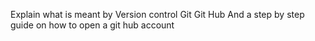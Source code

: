 Explain what is meant by
Version control
Git
Git Hub
And a step by step guide on how to open a git hub account 
